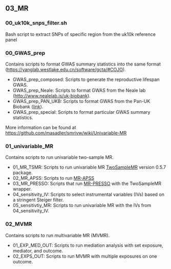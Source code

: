 ## 03_MR

### 00_uk10k_snps_filter.sh
Bash script to extract SNPs of specific region from the uk10k reference panel

### 00_GWAS_prep
Contains scripts to format GWAS summary statistics into the same format (https://yanglab.westlake.edu.cn/software/gcta/#COJO).
* GWAS_prep_composed: Scripts to generate the reproductive lifespan GWAS.
* GWAS_prep_Neale: Scripts to format GWAS from the Neale lab (http://www.nealelab.is/uk-biobank).
* GWAS_prep_PAN_UKB: Scripts to format GWAS from the Pan-UK Biobank ([link](https://docs.google.com/spreadsheets/d/1AeeADtT0U1AukliiNyiVzVRdLYPkTbruQSk38DeutU8/edit#gid=1450719288)).
* GWAS_prep_special: Scripts to format particular GWAS summary statistics.

More information can be found at https://github.com/masadler/smrivw/wiki/Univariable-MR

### 01_univariable_MR
Contains scripts to run univariable two-sample MR.
* 01_MR_TSMR: Scripts to run univariable MR [TwoSampleMR](https://mrcieu.github.io/TwoSampleMR/) version 0.5.7 package.
* 02_MR_APSS: Scripts to run [MR-APSS](https://github.com/YangLabHKUST/MR-APSS)
* 03_MR_PRESSO: Scripts that run [MR-PRESSO](https://github.com/rondolab/MR-PRESSO) with the TwoSampleMR wrapper.
* 04_sensitivity_IV: Scripts to select instrumental variables (IVs) based on a stringent Steiger filter.
* 05_sensitivtiy_MR: Scripts to run univariable MR with the IVs from 04_sensitivity_IV.

### 02_MVMR
Contains scripts to run multivariable MR (MVMR).
* 01_EXP_MED_OUT: Scripts to run mediation analysis with set exposure, mediator, and outcome.
* 02_EXPS_OUT: Scripts to run MVMR with multiple exposures on one outcome.